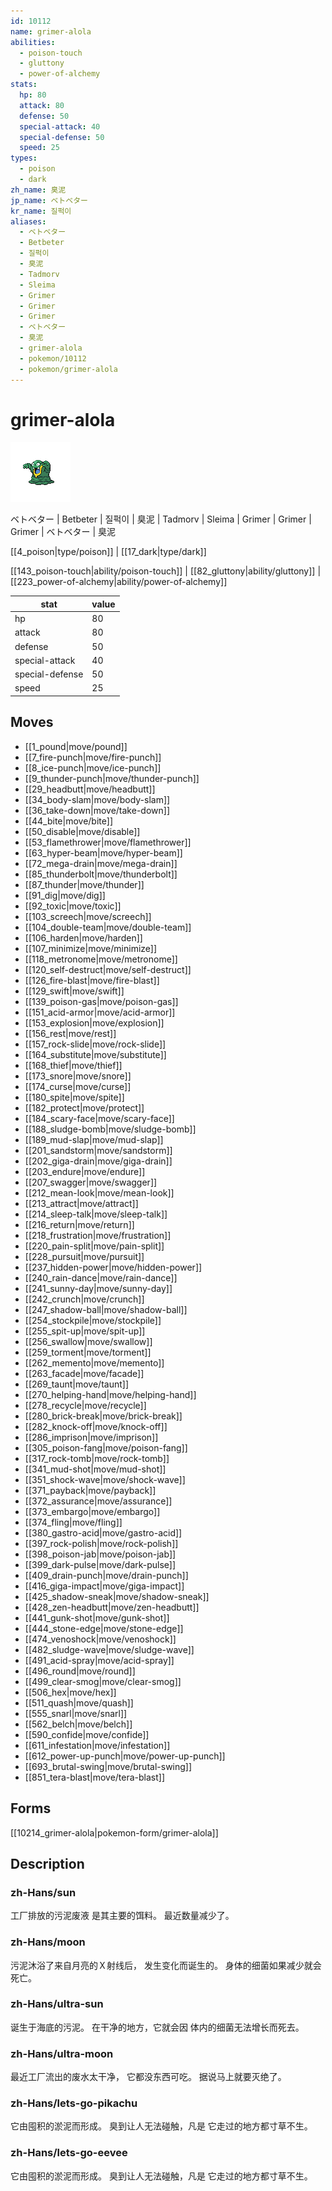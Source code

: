 ```yaml
---
id: 10112
name: grimer-alola
abilities:
  - poison-touch
  - gluttony
  - power-of-alchemy
stats:
  hp: 80
  attack: 80
  defense: 50
  special-attack: 40
  special-defense: 50
  speed: 25
types:
  - poison
  - dark
zh_name: 臭泥
jp_name: ベトベター
kr_name: 질퍽이
aliases:
  - ベトベター
  - Betbeter
  - 질퍽이
  - 臭泥
  - Tadmorv
  - Sleima
  - Grimer
  - Grimer
  - Grimer
  - ベトベター
  - 臭泥
  - grimer-alola
  - pokemon/10112
  - pokemon/grimer-alola
---
```

# grimer-alola

![](https://raw.githubusercontent.com/PokeAPI/sprites/master/sprites/pokemon/10112.png)

ベトベター | Betbeter | 질퍽이 | 臭泥 | Tadmorv | Sleima | Grimer | Grimer | Grimer | ベトベター | 臭泥

[[4_poison|type/poison]] | [[17_dark|type/dark]]

[[143_poison-touch|ability/poison-touch]] | [[82_gluttony|ability/gluttony]] | [[223_power-of-alchemy|ability/power-of-alchemy]]

|stat|value|
|---|---|
|hp|80|
|attack|80|
|defense|50|
|special-attack|40|
|special-defense|50|
|speed|25|


## Moves

- [[1_pound|move/pound]]
- [[7_fire-punch|move/fire-punch]]
- [[8_ice-punch|move/ice-punch]]
- [[9_thunder-punch|move/thunder-punch]]
- [[29_headbutt|move/headbutt]]
- [[34_body-slam|move/body-slam]]
- [[36_take-down|move/take-down]]
- [[44_bite|move/bite]]
- [[50_disable|move/disable]]
- [[53_flamethrower|move/flamethrower]]
- [[63_hyper-beam|move/hyper-beam]]
- [[72_mega-drain|move/mega-drain]]
- [[85_thunderbolt|move/thunderbolt]]
- [[87_thunder|move/thunder]]
- [[91_dig|move/dig]]
- [[92_toxic|move/toxic]]
- [[103_screech|move/screech]]
- [[104_double-team|move/double-team]]
- [[106_harden|move/harden]]
- [[107_minimize|move/minimize]]
- [[118_metronome|move/metronome]]
- [[120_self-destruct|move/self-destruct]]
- [[126_fire-blast|move/fire-blast]]
- [[129_swift|move/swift]]
- [[139_poison-gas|move/poison-gas]]
- [[151_acid-armor|move/acid-armor]]
- [[153_explosion|move/explosion]]
- [[156_rest|move/rest]]
- [[157_rock-slide|move/rock-slide]]
- [[164_substitute|move/substitute]]
- [[168_thief|move/thief]]
- [[173_snore|move/snore]]
- [[174_curse|move/curse]]
- [[180_spite|move/spite]]
- [[182_protect|move/protect]]
- [[184_scary-face|move/scary-face]]
- [[188_sludge-bomb|move/sludge-bomb]]
- [[189_mud-slap|move/mud-slap]]
- [[201_sandstorm|move/sandstorm]]
- [[202_giga-drain|move/giga-drain]]
- [[203_endure|move/endure]]
- [[207_swagger|move/swagger]]
- [[212_mean-look|move/mean-look]]
- [[213_attract|move/attract]]
- [[214_sleep-talk|move/sleep-talk]]
- [[216_return|move/return]]
- [[218_frustration|move/frustration]]
- [[220_pain-split|move/pain-split]]
- [[228_pursuit|move/pursuit]]
- [[237_hidden-power|move/hidden-power]]
- [[240_rain-dance|move/rain-dance]]
- [[241_sunny-day|move/sunny-day]]
- [[242_crunch|move/crunch]]
- [[247_shadow-ball|move/shadow-ball]]
- [[254_stockpile|move/stockpile]]
- [[255_spit-up|move/spit-up]]
- [[256_swallow|move/swallow]]
- [[259_torment|move/torment]]
- [[262_memento|move/memento]]
- [[263_facade|move/facade]]
- [[269_taunt|move/taunt]]
- [[270_helping-hand|move/helping-hand]]
- [[278_recycle|move/recycle]]
- [[280_brick-break|move/brick-break]]
- [[282_knock-off|move/knock-off]]
- [[286_imprison|move/imprison]]
- [[305_poison-fang|move/poison-fang]]
- [[317_rock-tomb|move/rock-tomb]]
- [[341_mud-shot|move/mud-shot]]
- [[351_shock-wave|move/shock-wave]]
- [[371_payback|move/payback]]
- [[372_assurance|move/assurance]]
- [[373_embargo|move/embargo]]
- [[374_fling|move/fling]]
- [[380_gastro-acid|move/gastro-acid]]
- [[397_rock-polish|move/rock-polish]]
- [[398_poison-jab|move/poison-jab]]
- [[399_dark-pulse|move/dark-pulse]]
- [[409_drain-punch|move/drain-punch]]
- [[416_giga-impact|move/giga-impact]]
- [[425_shadow-sneak|move/shadow-sneak]]
- [[428_zen-headbutt|move/zen-headbutt]]
- [[441_gunk-shot|move/gunk-shot]]
- [[444_stone-edge|move/stone-edge]]
- [[474_venoshock|move/venoshock]]
- [[482_sludge-wave|move/sludge-wave]]
- [[491_acid-spray|move/acid-spray]]
- [[496_round|move/round]]
- [[499_clear-smog|move/clear-smog]]
- [[506_hex|move/hex]]
- [[511_quash|move/quash]]
- [[555_snarl|move/snarl]]
- [[562_belch|move/belch]]
- [[590_confide|move/confide]]
- [[611_infestation|move/infestation]]
- [[612_power-up-punch|move/power-up-punch]]
- [[693_brutal-swing|move/brutal-swing]]
- [[851_tera-blast|move/tera-blast]]

## Forms



[[10214_grimer-alola|pokemon-form/grimer-alola]]

## Description

### zh-Hans/sun

工厂排放的污泥废液
是其主要的饵料。
最近数量减少了。

### zh-Hans/moon

污泥沐浴了来自月亮的Ｘ射线后，
发生变化而诞生的。
身体的细菌如果减少就会死亡。

### zh-Hans/ultra-sun

诞生于海底的污泥。
在干净的地方，它就会因
体内的细菌无法增长而死去。

### zh-Hans/ultra-moon

最近工厂流出的废水太干净，
它都没东西可吃。
据说马上就要灭绝了。

### zh-Hans/lets-go-pikachu

它由囤积的淤泥而形成。
臭到让人无法碰触，凡是
它走过的地方都寸草不生。

### zh-Hans/lets-go-eevee

它由囤积的淤泥而形成。
臭到让人无法碰触，凡是
它走过的地方都寸草不生。

